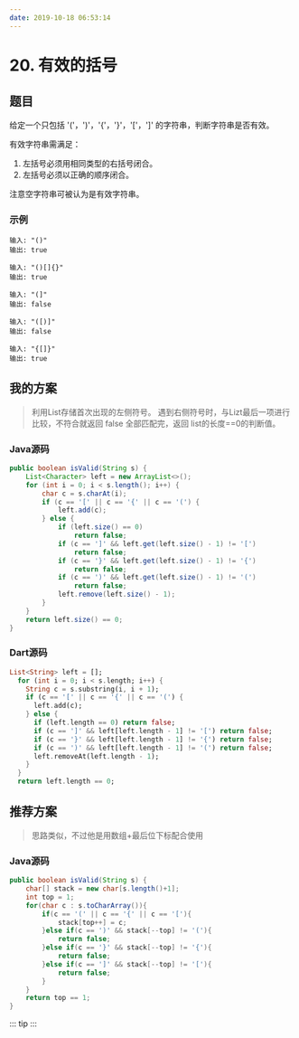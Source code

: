 ```yaml
---
date: 2019-10-18 06:53:14
---
```

# 20. 有效的括号
## 题目
给定一个只包括 '('，')'，'{'，'}'，'['，']' 的字符串，判断字符串是否有效。

有效字符串需满足：

1. 左括号必须用相同类型的右括号闭合。
2. 左括号必须以正确的顺序闭合。

注意空字符串可被认为是有效字符串。

### 示例
```
输入: "()"
输出: true

输入: "()[]{}"
输出: true

输入: "(]"
输出: false

输入: "([)]"
输出: false

输入: "{[]}"
输出: true
```

## 我的方案
> 利用List存储首次出现的左侧符号。
> 遇到右侧符号时，与Lizt最后一项进行比较，不符合就返回 false
> 全部匹配完，返回 list的长度==0的判断值。

### Java源码
```java
public boolean isValid(String s) {
    List<Character> left = new ArrayList<>();
    for (int i = 0; i < s.length(); i++) {
        char c = s.charAt(i);
        if (c == '[' || c == '{' || c == '(') {
            left.add(c);
        } else {
            if (left.size() == 0)
                return false;
            if (c == ']' && left.get(left.size() - 1) != '[')
                return false;
            if (c == '}' && left.get(left.size() - 1) != '{')
                return false;
            if (c == ')' && left.get(left.size() - 1) != '(')
                return false;
            left.remove(left.size() - 1);
        }
    }
    return left.size() == 0;
}
```

### Dart源码
```dart
List<String> left = [];
  for (int i = 0; i < s.length; i++) {
    String c = s.substring(i, i + 1);
    if (c == '[' || c == '{' || c == '(') {
      left.add(c);
    } else {
      if (left.length == 0) return false;
      if (c == ']' && left[left.length - 1] != '[') return false;
      if (c == '}' && left[left.length - 1] != '{') return false;
      if (c == ')' && left[left.length - 1] != '(') return false;
      left.removeAt(left.length - 1);
    }
  }
  return left.length == 0;
```

## 推荐方案
>  思路类似，不过他是用数组+最后位下标配合使用

### Java源码
```java
public boolean isValid(String s) {
    char[] stack = new char[s.length()+1];
    int top = 1;
    for(char c : s.toCharArray()){
        if(c == '(' || c == '{' || c == '['){
            stack[top++] = c;
        }else if(c == ')' && stack[--top] != '('){
            return false;
        }else if(c == '}' && stack[--top] != '{'){
            return false;
        }else if(c == ']' && stack[--top] != '['){
            return false;
        }
    }
    return top == 1;
}
```

::: tip
:::

